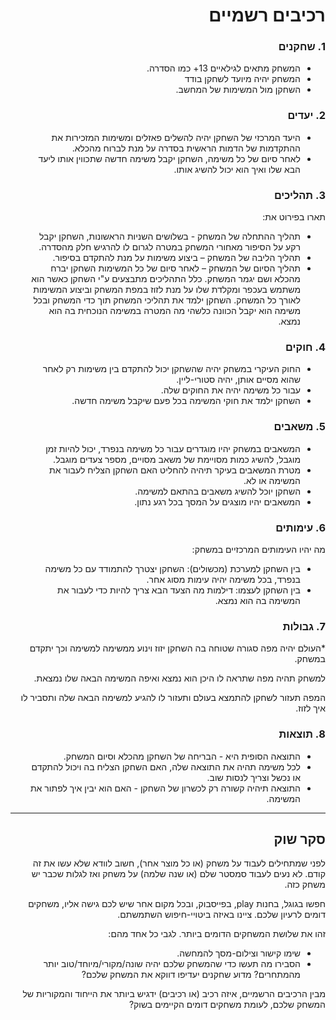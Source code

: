 <div dir='rtl' lang='he'>

# רכיבים רשמיים
 
### 1. שחקנים

* המשחק מתאים לגילאיים 13+ כמו הסדרה. 
* המשחק יהיה מיועד לשחקן בודד
* השחקן מול המשימות של המחשב.

### 2. יעדים

* היעד המרכזי של השחקן יהיה להשלים פאזלים ומשימות המזכירות את ההתקדמות של הדמות הראשית בסדרה על מנת לברוח מהכלא.
* לאחר סיום של כל משימה, השחקן יקבל משימה חדשה שתכווין אותו ליעד הבא שלו ואיך הוא יכול להשיג אותו. 


### 3. תהליכים

תארו בפירוט את:

* תהליך ההתחלה של המשחק - בשלושים השניות הראשונות, השחקן יקבל רקע על הסיפור מאחורי המשחק במטרה לגרום לו להרגיש חלק מהסדרה.
*	תהליך הליבה של המשחק – ביצוע משימות על מנת להתקדם בסיפור.
*	תהליך הסיום של המשחק – לאחר סיום של כל המשימות השחקן יברח מהכלא ושם יגמר המשחק.
 כלל התהליכים מתבצעים ע"י השחקן כאשר הוא משתמש בעכפר ומקלדת שלו על מנת לזוז במפת המשחק וביצוע המשימות לאורך כל המשחק.
 השחקן ילמד את תהליכי המשחק תוך כדי המשחק ובכל משימה הוא יקבל הכוונה כלשהי מה המטרה במשימה הנוכחית בה הוא נמצא.  

### 4. חוקים

* החוק העיקרי במשחק יהיה שהשחקן יכול להתקדם בין משימות רק לאחר שהוא מסיים אותן, יהיה סטורי-ליין.
* עבור כל משימה יהיה את החוקים שלה.
* השחקן ילמד את חוקי המשימה בכל פעם שיקבל משימה חדשה.


### 5. משאבים

* המשאבים במשחק יהיו מוגדרים עבור כל משימה בנפרד, יכול להיות זמן מוגבל, להשיג כמות מסויימת של משאב מסויים, מספר צעדים מוגבל.
* מטרת המשאבים בעיקר תיהיה להחליט האם השחקן הצליח לעבור את המשימה או לא.
* השחקן יוכל להשיג משאבים בהתאם למשימה. 
* המשאבים יהיו מוצגים על המסך בכל רגע נתון.

### 6. עימותים

מה יהיו העימותים המרכזיים במשחק:

* בין השחקן למערכת (מכשולים): השחקן יצטרך להתמודד עם כל משימה בנפרד, בכל משימה יהיה עימות מסוג אחר.
* בין השחקן לעצמו: דילמות מה הצעד הבא צריך להיות כדי לעבור את המשימה בה הוא נמצא. 


### 7. גבולות
*העולם יהיה מפה סגורה שטוחה בה השחקן יזוז וינוע ממשימה למשימה וכך יתקדם במשחק. 

 למשחק תהיה מפה שתראה לו היכן הוא נמצא ואיפה המשימה הבאה שלו נמצאת. 
 
 המפה תעזור לשחקן להתמצא בעולם ותעזור לו להגיע למשימה הבאה שלה ותסביר לו איך לזוז.

### 8. תוצאות

* התוצאה הסופית היא - הבריחה של השחקן מהכלא וסיום המשחק.
* לכל משימה תהיה את התוצאה שלה, האם השחקן הצליח בה ויכול להתקדם או נכשל וצריך לנסות שוב.
* התוצאה תיהיה קשורה רק לכשרון של השחקן - האם הוא יבין איך לפתור את המשימה. 

---

## סקר שוק

לפני שמתחילים לעבוד על משחק (או כל מוצר אחר), חשוב לוודא שלא עשו את זה קודם. לא נעים לעבוד סמסטר שלם (או שנה שלמה) על משחק ואז לגלות שכבר יש משחק כזה. 

חפשו בגוגל, בחנות play, בפייסבוק, ובכל מקום אחר שיש לכם גישה אליו, משחקים דומים לרעיון שלכם. ציינו באיזה ביטויי-חיפוש השתמשתם.

זהו את שלושת המשחקים הדומים ביותר. לגבי כל אחד מהם:

* שימו קישור וצילום-מסך להמחשה.
* הסבירו מה תעשו כדי שהמשחק שלכם יהיה שונה/מקורי/מיוחד/טוב יותר מהמתחרים?  מדוע שחקנים יעדיפו דווקא את המשחק שלכם?

מבין הרכיבים הרשמיים, 
איזה רכיב (או רכיבים) ידגיש ביותר את הייחוד והמקוריות של המשחק שלכם, לעומת משחקים דומים הקיימים בשוק?


</div>
